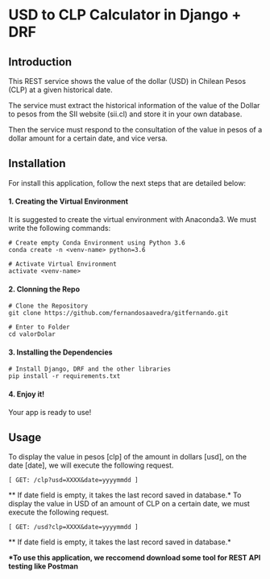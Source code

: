 # USD to CLP Calculator in Django + DRF

## Introduction

This REST service shows the value of the dollar (USD) in Chilean Pesos (CLP) at a given historical date.

The service must extract the historical information of the value of the Dollar to pesos from the SII website (sii.cl) and store it in your own database.

Then the service must respond to the consultation of the value in pesos of a dollar amount for a certain date, and vice versa.

## Installation

For install this application, follow the next steps that are detailed below:

#### 1. Creating the Virtual Environment

It is suggested to create the virtual environment with Anaconda3. We must write the following commands:

~~~
# Create empty Conda Environment using Python 3.6
conda create -n <venv-name> python=3.6

# Activate Virtual Environment
activate <venv-name>
~~~
#### 2. Clonning the Repo
~~~
# Clone the Repository
git clone https://github.com/fernandosaavedra/gitfernando.git

# Enter to Folder
cd valorDolar
~~~
#### 3. Installing the Dependencies
~~~
# Install Django, DRF and the other libraries
pip install -r requirements.txt
~~~
#### 4. Enjoy it!
Your app is ready to use!

## Usage

To display the value in pesos [clp] of the amount in dollars [usd], on the date [date], we will execute the following request.

`[ GET: /clp?usd=XXXX&date=yyyymmdd ] `

** If date field is empty, it takes the last record saved in database.*
To display the value in USD of an amount of CLP on a certain date, we must execute the following request.

`[ GET: /usd?clp=XXXX&date=yyyymmdd ] `

** If date field is empty, it takes the last record saved in database.*

__*To use this application, we reccomend download some tool for REST API testing like Postman<br/>__
